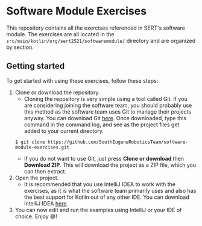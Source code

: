 # Software Module Exercises

This repository contains all the exercises referenced in SERT's software module. The exercises are all located in
the `src/main/kotlin/org/sert2521/softwaremodule/` directory and are organized by section.

## Getting started

To get started with using these exercises, follow these steps:

1. Clone or download the repository.
    * Cloning the repository is very simple using a tool called Git. If you are considering joining the software team,
    you should probably use this method as the software team uses Git to manage their projects anyway. You can download
    Git [here](https://git-scm.com). Once downloaded, type this command in the command log, and see as the project files
    get added to your current directory.
    ```
    $ git clone https://github.com/SouthEugeneRoboticsTeam/software-module-exercises.git
    ```
    * If you do not want to use Git, just press __Clone or download__ then __Download ZIP__. This will download the
    project as a ZIP file, which you can then extract.
2. Open the project.
    * It is recommended that you use IntelliJ IDEA to work with the exercises, as it is what the software team primarily
    uses and also has the best support for Kotlin out of any other IDE. You can download IntelliJ IDEA 
    [here](https://www.jetbrains.com/idea/).
3. You can now edit and run the examples using IntelliJ or your IDE of choice. Enjoy 😄!
